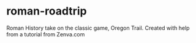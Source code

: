 # roman-roadtrip
Roman History take on the classic game, Oregon Trail. Created with help from a tutorial from Zenva.com
